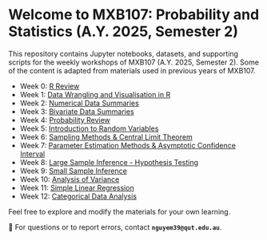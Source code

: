 # Welcome to MXB107: Probability and Statistics (A.Y. 2025, Semester 2)

This repository contains Jupyter notebooks, datasets, and supporting scripts for the weekly workshops of MXB107 (A.Y. 2025, Semester 2). Some of the content is adapted from materials used in previous years of MXB107.

- Week 0: [R Review](https://colab.research.google.com/github/edelweiss611428/MXB107-Notebooks/blob/main/notebooks/Week_0.ipynb)
- Week 1: [Data Wrangling and Visualisation in R](https://colab.research.google.com/github/edelweiss611428/MXB107-Notebooks/blob/main/notebooks/Week_1.ipynb)
- Week 2: [Numerical Data Summaries](https://colab.research.google.com/github/edelweiss611428/MXB107-Notebooks/blob/main/notebooks/Week_2.ipynb)
- Week 3: [Bivariate Data Summaries](https://colab.research.google.com/github/edelweiss611428/MXB107-Notebooks/blob/main/notebooks/Week_3.ipynb)
- Week 4: [Probability Review](https://colab.research.google.com/github/edelweiss611428/MXB107-Notebooks/blob/main/notebooks/Week_4.ipynb)
- Week 5: [Introduction to Random Variables](https://colab.research.google.com/github/edelweiss611428/MXB107-Notebooks/blob/main/notebooks/Week_5.ipynb)
- Week 6: [Sampling Methods & Central Limit Theorem](https://colab.research.google.com/github/edelweiss611428/MXB107-Notebooks/blob/main/notebooks/Week_6.ipynb)
- Week 7: [Parameter Estimation Methods & Asymptotic Confidence Interval](https://colab.research.google.com/github/edelweiss611428/MXB107-Notebooks/blob/main/notebooks/Week_7.ipynb)
- Week 8: [Large Sample Inference - Hypothesis Testing](https://colab.research.google.com/github/edelweiss611428/MXB107-Notebooks/blob/main/notebooks/Week_8.ipynb)
- Week 9: [Small Sample Inference](https://colab.research.google.com/github/edelweiss611428/MXB107-Notebooks/blob/main/notebooks/Week_9.ipynb)
- Week 10: [Analysis of Variance](https://colab.research.google.com/github/edelweiss611428/MXB107-Notebooks/blob/main/notebooks/Week_10.ipynb)
- Week 11: [Simple Linear Regression](https://colab.research.google.com/github/edelweiss611428/MXB107-Notebooks/blob/main/notebooks/Week_11.ipynb)
- Week 12: [Categorical Data Analysis](https://colab.research.google.com/github/edelweiss611428/MXB107-Notebooks/blob/main/notebooks/Week_12.ipynb)
  
Feel free to explore and modify the materials for your own learning.

📩 For questions or to report errors, contact **`nguyem39@qut.edu.au`**.
